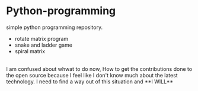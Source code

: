 # Python-programming
simple python programming repository.
<br> 
* rotate matrix program
* snake and ladder game 
* spiral matrix
<br>
I am confused about whwat to do now, How to get the contributions done to the open source because I feel like I don't know much about the latest technology. I need to find a way out of this situation and **I WILL**
